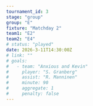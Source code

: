```yaml
---
tournament_id: 3
stage: "group"
group: "E"
fixture: "Matchday 2"
team1: "E2"
team2: "E4"
# status: "played"
date: 2026-3-11T14:30:00Z
# link: ""
# goals:
#   - team: "Anxious and Kevin"
#     player: "S. Granberg"
#     assist: "R. Manninen"
#     minute: 90
#     aggregate: 1
#     penalty: false
---
```

